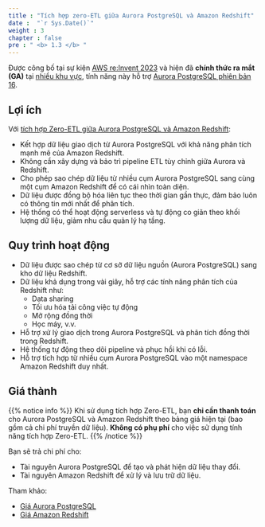 ```yaml
---
title : "Tích hợp zero-ETL giữa Aurora PostgreSQL và Amazon Redshift"
date :  "`r Sys.Date()`" 
weight : 3 
chapter : false
pre : " <b> 1.3 </b> "
---
```


Được công bố tại sự kiện [AWS re:Invent 2023](https://youtu.be/PMfn9_nTDbM?t=7418) và hiện đã **chính thức ra mắt (GA)** tại [nhiều khu vực](https://docs.aws.amazon.com/AmazonRDS/latest/AuroraUserGuide/zero-etl.html#zero-etl.regions), tính năng này hỗ trợ [Aurora PostgreSQL phiên bản 16](https://docs.aws.amazon.com/AmazonRDS/latest/AuroraUserGuide/Concepts.Aurora_Fea_Regions_DB-eng.Feature.Zero-ETL.html#Concepts.Aurora_Fea_Regions_DB-eng.Feature.Zero-ETL-Postgres).

## Lợi ích

Với [tích hợp Zero-ETL giữa Aurora PostgreSQL và Amazon Redshift](https://aws.amazon.com/rds/aurora/zero-etl/):

- Kết hợp dữ liệu giao dịch từ Aurora PostgreSQL với khả năng phân tích mạnh mẽ của Amazon Redshift.
- Không cần xây dựng và bảo trì pipeline ETL tùy chỉnh giữa Aurora và Redshift.
- Cho phép sao chép dữ liệu từ nhiều cụm Aurora PostgreSQL sang cùng một cụm Amazon Redshift để có cái nhìn toàn diện.
- Dữ liệu được đồng bộ hóa liên tục theo thời gian gần thực, đảm bảo luôn có thông tin mới nhất để phân tích.
- Hệ thống có thể hoạt động serverless và tự động co giãn theo khối lượng dữ liệu, giảm nhu cầu quản lý hạ tầng.

## Quy trình hoạt động

- Dữ liệu được sao chép từ cơ sở dữ liệu nguồn (Aurora PostgreSQL) sang kho dữ liệu Redshift.
- Dữ liệu khả dụng trong vài giây, hỗ trợ các tính năng phân tích của Redshift như:
  - Data sharing
  - Tối ưu hóa tải công việc tự động
  - Mở rộng đồng thời
  - Học máy, v.v.
- Hỗ trợ xử lý giao dịch trong Aurora PostgreSQL và phân tích đồng thời trong Redshift.
- Hệ thống tự động theo dõi pipeline và phục hồi khi có lỗi.
- Hỗ trợ tích hợp từ nhiều cụm Aurora PostgreSQL vào một namespace Amazon Redshift duy nhất.

## Giá thành

{{% notice info %}}
Khi sử dụng tích hợp Zero-ETL, bạn **chỉ cần thanh toán** cho Aurora PostgreSQL và Amazon Redshift theo bảng giá hiện tại (bao gồm cả chi phí truyền dữ liệu). **Không có phụ phí** cho việc sử dụng tính năng tích hợp Zero-ETL.
{{% /notice %}}

Bạn sẽ trả chi phí cho:
- Tài nguyên Aurora PostgreSQL để tạo và phát hiện dữ liệu thay đổi.
- Tài nguyên Amazon Redshift để xử lý và lưu trữ dữ liệu.

Tham khảo:
- [Giá Aurora PostgreSQL](https://aws.amazon.com/rds/aurora/pricing/)
- [Giá Amazon Redshift](https://aws.amazon.com/redshift/pricing/)